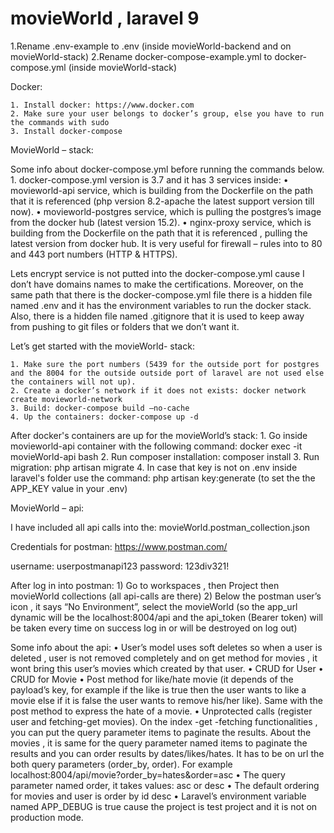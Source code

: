 # movieWorld , laravel 9

1.Rename .env-example to .env (inside movieWorld-backend and on movieWorld-stack)
2.Rename docker-compose-example.yml to docker-compose.yml (inside movieWorld-stack)


Docker:

    1. Install docker: https://www.docker.com
    2. Make sure your user belongs to docker’s group, else you have to run the commands with sudo
    3. Install docker-compose 


MovieWorld – stack:

Some info about docker-compose.yml before running the commands below.
    1. docker-compose.yml version is 3.7 and it has 3 services inside:
    • movieworld-api service, which is building from the Dockerfile on the path that it is referenced (php version 8.2-apache the latest support version till now).
    •  movieworld-postgres service, which is pulling the postgres’s image from the docker hub (latest version 15.2).
    • nginx-proxy service, which is building from the Dockerfile on the path that it is referenced , pulling the latest version from docker hub. It is very useful for firewall – rules into to 80 and 443 port numbers (HTTP & HTTPS).

Lets encrypt service is not putted into the docker-compose.yml cause I don’t have domains names to make the certifications.
Moreover, on the same path that there is the docker-compose.yml file there is a hidden file named .env and it has the environment variables to run the docker stack.
Also, there is a hidden file named .gitignore that it is used to keep away from pushing to git files or folders that we don’t want it.

Let’s get started with the movieWorld- stack:

    1. Make sure the port numbers (5439 for the outside port for postgres and the 8004 for the outside outside port of laravel are not used else the containers will not up).
    2. Create a docker’s network if it does not exists: docker network create movieworld-network
    3. Build: docker-compose build –no-cache
    4. Up the containers: docker-compose up -d
  
After docker's containers are up for the movieWorld’s stack:
    1. Go inside movieworld-api container with the following command: docker exec -it movieWorld-api bash
    2. Run composer installation: composer install
    3. Run migration: php artisan migrate
    4. In case that key is not on .env inside laravel's folder use the command: php artisan key:generate (to set the the APP_KEY value in your .env)
       
MovieWorld – api:

I have included all api calls into the: movieWorld.postman_collection.json

Credentials for postman: https://www.postman.com/

username: userpostmanapi123
password: 123div321!

After log in into postman:
    1) Go to workspaces , then Project then movieWorld collections (all api-calls are there)
    2) Below the postman user’s icon , it says “No Environment”, select the movieWorld (so the app_url dynamic will be the localhost:8004/api and the api_token (Bearer token) will be taken every time on success log in or will be destroyed on log out) 

Some info about the api:
    • User’s model uses soft deletes so when a user is deleted , user is not removed completely and on get method for movies , it wont bring this user’s movies which created by that user.
    • CRUD for User
    • CRUD for Movie
    • Post method for like/hate movie (it depends of the payload’s key, for example if the like is true then the user wants to like a movie else if it is false the user wants to remove his/her like). Same with the post method to express the hate of a movie.
    • Unprotected calls (register user and fetching-get movies). On the index -get -fetching functionalities , you can put the query parameter items to paginate the results. About the movies , it is same for the query parameter named items to paginate the results and you can order results by dates/likes/hates. It has to be on url the both query parameters (order_by, order). For example localhost:8004/api/movie?order_by=hates&order=asc 
    • The query parameter named order, it takes values: asc or desc
    • The default ordering for movies and user is order by id desc
    • Laravel’s  environment variable named APP_DEBUG is true cause the project is test project and it is not on production mode.

